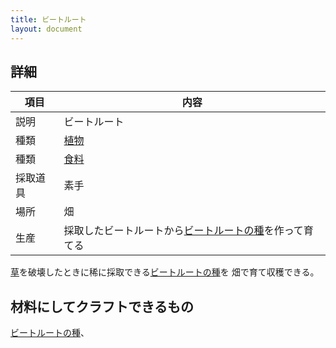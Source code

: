 ```yaml
---
title: ビートルート
layout: document
---
```

## 詳細

|項目|内容|
|---|---|
|説明|ビートルート|
|種類|[植物](植物)|
|種類|[食料](食料)|
|採取道具|素手|
|場所|畑|
|生産|採取したビートルートから[ビートルートの種](ビートルートの種)を作って育てる|

[草](草)を破壊したときに稀に採取できる[ビートルートの種](ビートルートの種)を
畑で育て収穫できる。

## 材料にしてクラフトできるもの

[ビートルートの種](ビートルートの種)、
